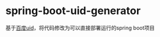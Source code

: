 # spring-boot-uid-generator
基于[百度uid](https://github.com/baidu/uid-generator)，将代码修改为可以直接部署运行的spring boot项目
